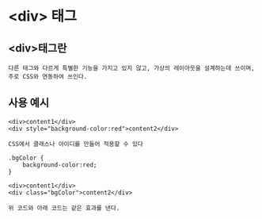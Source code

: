 # \<div> 태그
 
## \<div>태그란
    다른 태그와 다르게 특별한 기능을 가지고 있지 않고, 가상의 레이아웃을 설계하는데 쓰이며, 주로 CSS와 연동하여 쓰인다.

## 사용 예시
    <div>content1</div>
    <div style="background-color:red">content2</div>
    
    CSS에서 클래스나 아이디를 만들어 적용할 수 있다
    
    .bgColor {
        background-color:red;
    }

    <div>content1</div>
    <div class="bgColor">content2</div>

    위 코드와 아래 코드는 같은 효과를 낸다.

